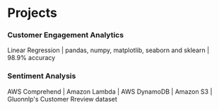 # Projects


### Customer Engagement Analytics
Linear Regression | pandas, numpy, matplotlib, seaborn and sklearn | 98.9% accuracy

### Sentiment Analysis
AWS Comprehend | Amazon Lambda | AWS DynamoDB | Amazon S3 | Gluonnlp's Customer Rreview dataset
